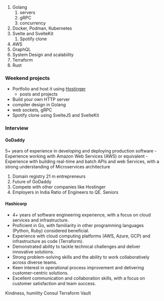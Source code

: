 1. Golang
   1. servers
   2. gRPC
   3. concurrency
2. Docker, Podman, Kubernetes
3. Svelte and SvelteKit
   1. Spotify clone
4. AWS
5. GraphQL
6. System Design and scalability
7. Terraform
8. Rust

### Weekend projects

- Portfolio and host it using [Hostinger](https://hostinger.com/forrestknight)
	* posts and projects
- Build your own HTTP server
- compiler design in Golang
- web sockets, gRPC
- Spotify clone using SvelteJS and SvelteKit


### Interview

#### GoDaddy
5+ years of experience in developing and deploying production software - Experience working with Amazon Web Services (AWS) or equivalent - Experience with building real-time and batch APIs and web Services, with a strong understanding of Microservices architecture
1. Domain registry 21 m entrepreneurs
2. Future of GoDaddy
3. Compete with other companies like Hostinger
4. Employers in India Ratio of Engineers to QE. Seniors

#### Hashicorp
- 4+ years of software engineering experience, with a focus on cloud services and infrastructure.
- Proficient in Go, with familiarity in other programming languages (Python, Ruby) considered beneficial.
- Experience with cloud computing platforms (AWS, Azure, GCP) and infrastructure as code (Terraform).
- Demonstrated ability to tackle technical challenges and deliver innovative solutions.
- Strong problem-solving skills and the ability to work collaboratively across diverse teams.
- Keen interest in operational process improvement and delivering customer-centric solutions.
- Excellent communication and collaboration skills, with a focus on customer satisfaction and team success.

Kindness, humility
Consul
Terraform
Vault
